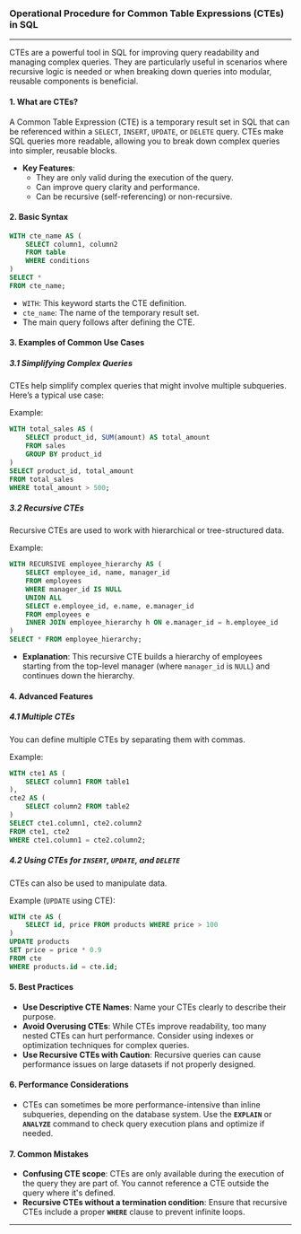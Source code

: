 ### Operational Procedure for Common Table Expressions (CTEs) in SQL

---
CTEs are a powerful tool in SQL for improving query readability and managing complex queries. They are particularly useful in scenarios where recursive logic is needed or when breaking down queries into modular, reusable components is beneficial.

#### 1. **What are CTEs?**
A Common Table Expression (CTE) is a temporary result set in SQL that can be referenced within a `SELECT`, `INSERT`, `UPDATE`, or `DELETE` query. CTEs make SQL queries more readable, allowing you to break down complex queries into simpler, reusable blocks.

- **Key Features**:
  - They are only valid during the execution of the query.
  - Can improve query clarity and performance.
  - Can be recursive (self-referencing) or non-recursive.


#### 2. **Basic Syntax**

```sql
WITH cte_name AS (
    SELECT column1, column2
    FROM table
    WHERE conditions
)
SELECT *
FROM cte_name;
```

- `WITH`: This keyword starts the CTE definition.
- `cte_name`: The name of the temporary result set.
- The main query follows after defining the CTE.


#### 3. **Examples of Common Use Cases**

##### 3.1 **Simplifying Complex Queries**
CTEs help simplify complex queries that might involve multiple subqueries. Here’s a typical use case:

Example:
```sql
WITH total_sales AS (
    SELECT product_id, SUM(amount) AS total_amount
    FROM sales
    GROUP BY product_id
)
SELECT product_id, total_amount
FROM total_sales
WHERE total_amount > 500;
```

##### 3.2 **Recursive CTEs**
Recursive CTEs are used to work with hierarchical or tree-structured data.

Example:
```sql
WITH RECURSIVE employee_hierarchy AS (
    SELECT employee_id, name, manager_id
    FROM employees
    WHERE manager_id IS NULL
    UNION ALL
    SELECT e.employee_id, e.name, e.manager_id
    FROM employees e
    INNER JOIN employee_hierarchy h ON e.manager_id = h.employee_id
)
SELECT * FROM employee_hierarchy;
```

- **Explanation**: This recursive CTE builds a hierarchy of employees starting from the top-level manager (where `manager_id` is `NULL`) and continues down the hierarchy.


#### 4. **Advanced Features**

##### 4.1 **Multiple CTEs**
You can define multiple CTEs by separating them with commas.

Example:
```sql
WITH cte1 AS (
    SELECT column1 FROM table1
),
cte2 AS (
    SELECT column2 FROM table2
)
SELECT cte1.column1, cte2.column2
FROM cte1, cte2
WHERE cte1.column1 = cte2.column2;
```

##### 4.2 **Using CTEs for `INSERT`, `UPDATE`, and `DELETE`**
CTEs can also be used to manipulate data.

Example (`UPDATE` using CTE):
```sql
WITH cte AS (
    SELECT id, price FROM products WHERE price > 100
)
UPDATE products
SET price = price * 0.9
FROM cte
WHERE products.id = cte.id;
```


#### 5. **Best Practices**

- **Use Descriptive CTE Names**: Name your CTEs clearly to describe their purpose.
- **Avoid Overusing CTEs**: While CTEs improve readability, too many nested CTEs can hurt performance. Consider using indexes or optimization techniques for complex queries.
- **Use Recursive CTEs with Caution**: Recursive queries can cause performance issues on large datasets if not properly designed.


#### 6. **Performance Considerations**

- CTEs can sometimes be more performance-intensive than inline subqueries, depending on the database system. Use the **`EXPLAIN`** or **`ANALYZE`** command to check query execution plans and optimize if needed.


#### 7. **Common Mistakes**

- **Confusing CTE scope**: CTEs are only available during the execution of the query they are part of. You cannot reference a CTE outside the query where it's defined.
- **Recursive CTEs without a termination condition**: Ensure that recursive CTEs include a proper **`WHERE`** clause to prevent infinite loops.

---
